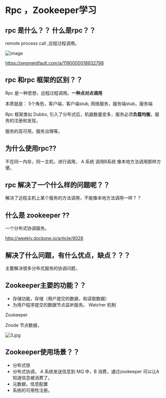 # Rpc ，Zookeeper学习

## rpc 是什么？？ 什么是rpc？？

remote process call ,远程过程调用。

![image](https://segmentfault.com/img/remote/1460000018932803)

https://segmentfault.com/a/1190000018932798

## rpc 和rpc 框架的区别？？

Rpc 是一种思想，远程过程调用。**一种点对点调用**

本质就是：  5个角色，客户端，客户端stub, 网络服务，服务端stub，服务端



Rpc 框架类似 Dubbo,  引入了分布式后，机器数量变多，服务必须**负载均衡**，服务的注册和发现，

服务的高可用，服务治理等。



## 为什么使用rpc??

不在同一内存，同一主机，进行调用， A 系统 调用B系统 像本地方法调用那样方便。





## rpc 解决了一个什么样的问题呢？？

解决了远程主机上某个服务的方法调用，不能像本地方法调用一样？？





## 什么是 zookeeper ??

一个分布式协调服务。

http://weekly.dockone.io/article/9028



## 解决了什么问题，有什么优点，缺点？？？

主要解决很多分布式服务的协调问题，



## Zookeeper主要的功能？？

- 存储功能，存储（用户提交的数据，和读取数据）
- 为用户程序提交的数据节点监听服务。  Watcher 机制



Zookeeper 

Znode 节点数据，

![3.jpg](http://dockone.io/uploads/article/20190629/4f4771b38f3fed5ce8380c5e66e338f6.jpg)



## Zookeeper使用场景？？

- 分布式锁
- 分布式协调， A 系统发送信息到 MQ 中，B 消费，通过zookeeper 可以让A 知道信息被消费了。
- 元数据，信息配置
- 系统的可用性注册。